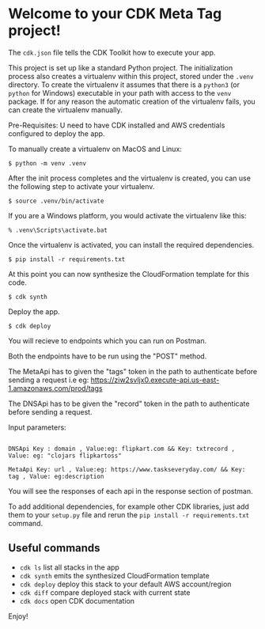 # Welcome to your CDK Meta Tag project!

The `cdk.json` file tells the CDK Toolkit how to execute your app.

This project is set up like a standard Python project.  The initialization
process also creates a virtualenv within this project, stored under the `.venv`
directory.  To create the virtualenv it assumes that there is a `python3`
(or `python` for Windows) executable in your path with access to the `venv`
package. If for any reason the automatic creation of the virtualenv fails,
you can create the virtualenv manually.

Pre-Requisites: U need to have CDK installed and AWS credentials configured to deploy the app.

To manually create a virtualenv on MacOS and Linux:

```
$ python -m venv .venv
```

After the init process completes and the virtualenv is created, you can use the following
step to activate your virtualenv.

```
$ source .venv/bin/activate
```

If you are a Windows platform, you would activate the virtualenv like this:

```
% .venv\Scripts\activate.bat
```

Once the virtualenv is activated, you can install the required dependencies.

```
$ pip install -r requirements.txt
```

At this point you can now synthesize the CloudFormation template for this code.

```
$ cdk synth
```
Deploy the app.

```
$ cdk deploy
```
You will recieve to endpoints which you can run on Postman.

Both the endpoints have to be run using the "POST" method.

The MetaApi has to given the "tags" token in the path to authenticate before sending a request i.e eg: https://ziw2svljx0.execute-api.us-east-1.amazonaws.com/prod/tags 

The DNSApi has to be given the "record" token in the path to authenticate before sending a request.

Input parameters:

```

DNSApi Key : domain , Value:eg: flipkart.com && Key: txtrecord , Value: eg: "clojars flipkartoss"

MetaApi Key: url , Value:eg: https://www.taskseveryday.com/ && Key: tag , Value: eg:description

```


You will see the responses of each api in the response section of postman.

To add additional dependencies, for example other CDK libraries, just add
them to your `setup.py` file and rerun the `pip install -r requirements.txt`
command.


## Useful commands

 * `cdk ls`          list all stacks in the app
 * `cdk synth`       emits the synthesized CloudFormation template
 * `cdk deploy`      deploy this stack to your default AWS account/region
 * `cdk diff`        compare deployed stack with current state
 * `cdk docs`        open CDK documentation

Enjoy!
